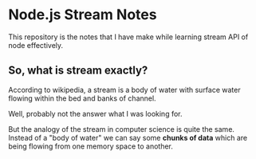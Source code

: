 # Node.js Stream Notes

This repository is the notes that I have make while learning stream API of node effectively.

## So, what is stream exactly?
According to wikipedia, a stream is a body of water with surface water flowing within the bed and banks of channel.

Well, probably not the answer what I was looking for.

But the analogy of the stream in computer science is quite the same. Instead of a "body of water" we can say some **chunks of data** which are being flowing from one memory space to another.
